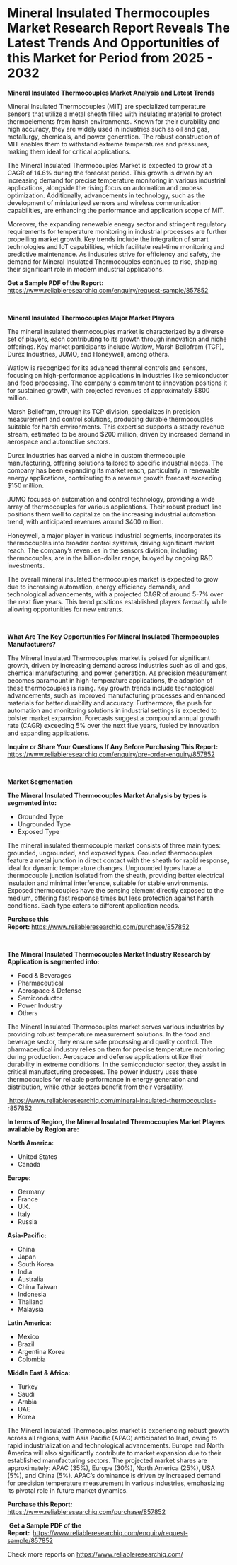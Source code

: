 <p><h1>Mineral Insulated Thermocouples Market Research Report Reveals The Latest Trends And Opportunities of this Market for Period from 2025 - 2032</h1></p><p><strong>Mineral Insulated Thermocouples Market Analysis and Latest Trends</strong></p>
<p><p>Mineral Insulated Thermocouples (MIT) are specialized temperature sensors that utilize a metal sheath filled with insulating material to protect thermoelements from harsh environments. Known for their durability and high accuracy, they are widely used in industries such as oil and gas, metallurgy, chemicals, and power generation. The robust construction of MIT enables them to withstand extreme temperatures and pressures, making them ideal for critical applications.</p><p>The Mineral Insulated Thermocouples Market is expected to grow at a CAGR of 14.6% during the forecast period. This growth is driven by an increasing demand for precise temperature monitoring in various industrial applications, alongside the rising focus on automation and process optimization. Additionally, advancements in technology, such as the development of miniaturized sensors and wireless communication capabilities, are enhancing the performance and application scope of MIT.</p><p>Moreover, the expanding renewable energy sector and stringent regulatory requirements for temperature monitoring in industrial processes are further propelling market growth. Key trends include the integration of smart technologies and IoT capabilities, which facilitate real-time monitoring and predictive maintenance. As industries strive for efficiency and safety, the demand for Mineral Insulated Thermocouples continues to rise, shaping their significant role in modern industrial applications.</p></p>
<p><strong>Get a Sample PDF of the Report:&nbsp;</strong> <a href="https://www.reliableresearchiq.com/enquiry/request-sample/857852?utm_campaign=2927&utm_medium=2&utm_source=Github&utm_content=ia&utm_term=06042025&utm_id=mineral-insulated-thermocouples">https://www.reliableresearchiq.com/enquiry/request-sample/857852</a></p>
<p>&nbsp;</p>
<p><strong>Mineral Insulated Thermocouples Major Market Players</strong></p>
<p><p>The mineral insulated thermocouples market is characterized by a diverse set of players, each contributing to its growth through innovation and niche offerings. Key market participants include Watlow, Marsh Bellofram (TCP), Durex Industries, JUMO, and Honeywell, among others.</p><p>Watlow is recognized for its advanced thermal controls and sensors, focusing on high-performance applications in industries like semiconductor and food processing. The company's commitment to innovation positions it for sustained growth, with projected revenues of approximately $800 million.</p><p>Marsh Bellofram, through its TCP division, specializes in precision measurement and control solutions, producing durable thermocouples suitable for harsh environments. This expertise supports a steady revenue stream, estimated to be around $200 million, driven by increased demand in aerospace and automotive sectors.</p><p>Durex Industries has carved a niche in custom thermocouple manufacturing, offering solutions tailored to specific industrial needs. The company has been expanding its market reach, particularly in renewable energy applications, contributing to a revenue growth forecast exceeding $150 million.</p><p>JUMO focuses on automation and control technology, providing a wide array of thermocouples for various applications. Their robust product line positions them well to capitalize on the increasing industrial automation trend, with anticipated revenues around $400 million.</p><p>Honeywell, a major player in various industrial segments, incorporates its thermocouples into broader control systems, driving significant market reach. The company’s revenues in the sensors division, including thermocouples, are in the billion-dollar range, buoyed by ongoing R&D investments.</p><p>The overall mineral insulated thermocouples market is expected to grow due to increasing automation, energy efficiency demands, and technological advancements, with a projected CAGR of around 5-7% over the next five years. This trend positions established players favorably while allowing opportunities for new entrants.</p></p>
<p>&nbsp;</p>
<p><strong>What Are The Key Opportunities For Mineral Insulated Thermocouples Manufacturers?</strong></p>
<p><p>The Mineral Insulated Thermocouples market is poised for significant growth, driven by increasing demand across industries such as oil and gas, chemical manufacturing, and power generation. As precision measurement becomes paramount in high-temperature applications, the adoption of these thermocouples is rising. Key growth trends include technological advancements, such as improved manufacturing processes and enhanced materials for better durability and accuracy. Furthermore, the push for automation and monitoring solutions in industrial settings is expected to bolster market expansion. Forecasts suggest a compound annual growth rate (CAGR) exceeding 5% over the next five years, fueled by innovation and expanding applications.</p></p>
<p><strong>Inquire or Share Your Questions If Any Before Purchasing This Report:</strong> <a href="https://www.reliableresearchiq.com/enquiry/pre-order-enquiry/857852?utm_campaign=2927&utm_medium=2&utm_source=Github&utm_content=ia&utm_term=06042025&utm_id=mineral-insulated-thermocouples">https://www.reliableresearchiq.com/enquiry/pre-order-enquiry/857852</a></p>
<p>&nbsp;</p>
<p><strong>Market Segmentation</strong></p>
<p><strong>The Mineral Insulated Thermocouples Market Analysis by types is segmented into:</strong></p>
<p><ul><li>Grounded Type</li><li>Ungrounded Type</li><li>Exposed Type</li></ul></p>
<p><p>The mineral insulated thermocouple market consists of three main types: grounded, ungrounded, and exposed types. Grounded thermocouples feature a metal junction in direct contact with the sheath for rapid response, ideal for dynamic temperature changes. Ungrounded types have a thermocouple junction isolated from the sheath, providing better electrical insulation and minimal interference, suitable for stable environments. Exposed thermocouples have the sensing element directly exposed to the medium, offering fast response times but less protection against harsh conditions. Each type caters to different application needs.</p></p>
<p><strong>Purchase this Report:&nbsp;</strong><a href="https://www.reliableresearchiq.com/purchase/857852?utm_campaign=2927&utm_medium=2&utm_source=Github&utm_content=ia&utm_term=06042025&utm_id=mineral-insulated-thermocouples">https://www.reliableresearchiq.com/purchase/857852</a></p>
<p>&nbsp;</p>
<p><strong>The Mineral Insulated Thermocouples Market Industry Research by Application is segmented into:</strong></p>
<p><ul><li>Food & Beverages</li><li>Pharmaceutical</li><li>Aerospace & Defense</li><li>Semiconductor</li><li>Power Industry</li><li>Others</li></ul></p>
<p><p>The Mineral Insulated Thermocouples market serves various industries by providing robust temperature measurement solutions. In the food and beverage sector, they ensure safe processing and quality control. The pharmaceutical industry relies on them for precise temperature monitoring during production. Aerospace and defense applications utilize their durability in extreme conditions. In the semiconductor sector, they assist in critical manufacturing processes. The power industry uses these thermocouples for reliable performance in energy generation and distribution, while other sectors benefit from their versatility.</p></p>
<p><a href="https://www.reliableresearchiq.com/mineral-insulated-thermocouples-r857852?utm_campaign=2927&utm_medium=2&utm_source=Github&utm_content=ia&utm_term=06042025&utm_id=mineral-insulated-thermocouples">&nbsp;https://www.reliableresearchiq.com/mineral-insulated-thermocouples-r857852</a></p>
<p><strong>In terms of Region, the Mineral Insulated Thermocouples Market Players available by Region are:</strong></p>
<p>
    <p> <strong> North America: </strong>
        <ul>
            <li>United States</li>
            <li>Canada</li>
        </ul>
        </p> 
    <p> <strong> Europe: </strong>
        <ul>
            <li>Germany</li>
            <li>France</li>
            <li>U.K.</li>
            <li>Italy</li>
            <li>Russia</li>
        </ul>
        </p> 
    <p> <strong> Asia-Pacific: </strong>
        <ul>
            <li>China</li>
            <li>Japan</li>
            <li>South Korea</li>
            <li>India</li>
            <li>Australia</li>
            <li>China Taiwan</li>
            <li>Indonesia</li>
            <li>Thailand</li>
            <li>Malaysia</li>
        </ul>
        </p> 
    <p> <strong> Latin America: </strong>
        <ul>
            <li>Mexico</li>
            <li>Brazil</li>
            <li>Argentina Korea</li>
            <li>Colombia</li>
        </ul>
        </p> 
    <p> <strong> Middle East & Africa: </strong>
        <ul>
            <li>Turkey</li>
            <li>Saudi</li>
            <li>Arabia</li>
            <li>UAE</li>
            <li>Korea</li>
        </ul>
    </p>
    </p>
<p><p>The Mineral Insulated Thermocouples market is experiencing robust growth across all regions, with Asia Pacific (APAC) anticipated to lead, owing to rapid industrialization and technological advancements. Europe and North America will also significantly contribute to market expansion due to their established manufacturing sectors. The projected market shares are approximately: APAC (35%), Europe (30%), North America (25%), USA (5%), and China (5%). APAC’s dominance is driven by increased demand for precision temperature measurement in various industries, emphasizing its pivotal role in future market dynamics.</p></p>
<p><strong>Purchase this Report: </strong><a href="https://www.reliableresearchiq.com/purchase/857852?utm_campaign=2927&utm_medium=2&utm_source=Github&utm_content=ia&utm_term=06042025&utm_id=mineral-insulated-thermocouples">https://www.reliableresearchiq.com/purchase/857852</a></p>
<p>&nbsp;<strong>Get a Sample PDF of the Report:&nbsp;&nbsp;</strong><a href="https://www.reliableresearchiq.com/enquiry/request-sample/857852?utm_campaign=2927&utm_medium=2&utm_source=Github&utm_content=ia&utm_term=06042025&utm_id=mineral-insulated-thermocouples">https://www.reliableresearchiq.com/enquiry/request-sample/857852</a></p>
<p><strong></strong></p>
<p>Check more reports on <a href="https://www.reliableresearchiq.com/?utm_campaign=2927&utm_medium=2&utm_source=Github&utm_content=ia&utm_term=06042025&utm_id=mineral-insulated-thermocouples">https://www.reliableresearchiq.com/</a></p>